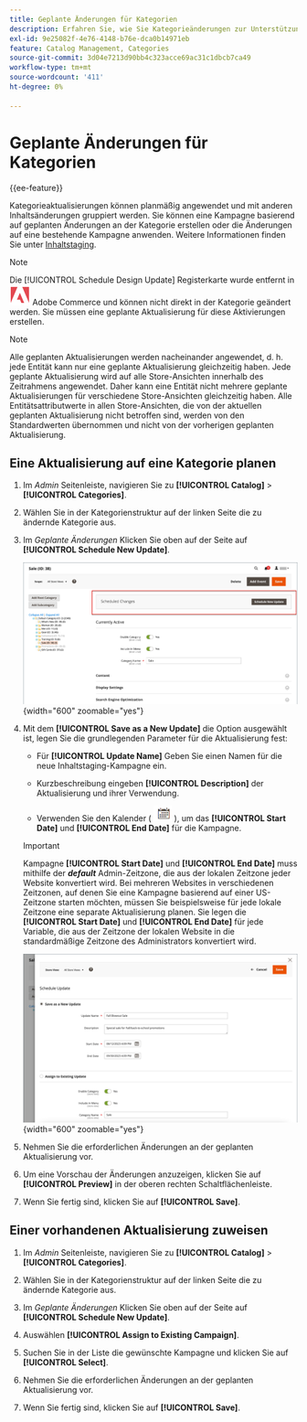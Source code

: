 ```yaml
---
title: Geplante Änderungen für Kategorien
description: Erfahren Sie, wie Sie Kategorieänderungen zur Unterstützung von Marketing-Kampagnen und zum Speichern von Promotions planen.
exl-id: 9e25082f-4e76-4148-b76e-dca0b14971eb
feature: Catalog Management, Categories
source-git-commit: 3d04e7213d90bb4c323acce69ac31c1dbcb7ca49
workflow-type: tm+mt
source-wordcount: '411'
ht-degree: 0%

---
```


# Geplante Änderungen für Kategorien

{{ee-feature}}

Kategorieaktualisierungen können planmäßig angewendet und mit anderen Inhaltsänderungen gruppiert werden. Sie können eine Kampagne basierend auf geplanten Änderungen an der Kategorie erstellen oder die Änderungen auf eine bestehende Kampagne anwenden. Weitere Informationen finden Sie unter [Inhaltstaging](../content-design/content-staging.md).

>[!NOTE]
>
>Die [!UICONTROL Schedule Design Update] Registerkarte wurde entfernt in ![Adobe Commerce](../assets/adobe-logo.svg) Adobe Commerce und können nicht direkt in der Kategorie geändert werden. Sie müssen eine geplante Aktualisierung für diese Aktivierungen erstellen.

>[!NOTE]
>
>Alle geplanten Aktualisierungen werden nacheinander angewendet, d. h. jede Entität kann nur eine geplante Aktualisierung gleichzeitig haben. Jede geplante Aktualisierung wird auf alle Store-Ansichten innerhalb des Zeitrahmens angewendet. Daher kann eine Entität nicht mehrere geplante Aktualisierungen für verschiedene Store-Ansichten gleichzeitig haben. Alle Entitätsattributwerte in allen Store-Ansichten, die von der aktuellen geplanten Aktualisierung nicht betroffen sind, werden von den Standardwerten übernommen und nicht von der vorherigen geplanten Aktualisierung.

## Eine Aktualisierung auf eine Kategorie planen

1. Im _Admin_ Seitenleiste, navigieren Sie zu **[!UICONTROL Catalog]** > **[!UICONTROL Categories]**.

1. Wählen Sie in der Kategorienstruktur auf der linken Seite die zu ändernde Kategorie aus.

1. Im _Geplante Änderungen_ Klicken Sie oben auf der Seite auf **[!UICONTROL Schedule New Update]**.

   ![Geplante Änderungen](./assets/category-scheduled-changes.png){width="600" zoomable="yes"}

1. Mit dem **[!UICONTROL Save as a New Update]** die Option ausgewählt ist, legen Sie die grundlegenden Parameter für die Aktualisierung fest:

   - Für **[!UICONTROL Update Name]** Geben Sie einen Namen für die neue Inhaltstaging-Kampagne ein.

   - Kurzbeschreibung eingeben **[!UICONTROL Description]** der Aktualisierung und ihrer Verwendung.

   - Verwenden Sie den Kalender ( ![Kalendersymbol](../assets/icon-calendar.png) ), um das **[!UICONTROL Start Date]** und **[!UICONTROL End Date]** für die Kampagne.

   >[!IMPORTANT]
   >
   >Kampagne **[!UICONTROL Start Date]** und **[!UICONTROL End Date]** muss mithilfe der **_default_** Admin-Zeitzone, die aus der lokalen Zeitzone jeder Website konvertiert wird. Bei mehreren Websites in verschiedenen Zeitzonen, auf denen Sie eine Kampagne basierend auf einer US-Zeitzone starten möchten, müssen Sie beispielsweise für jede lokale Zeitzone eine separate Aktualisierung planen. Sie legen die **[!UICONTROL Start Date]** und **[!UICONTROL End Date]** für jede Variable, die aus der Zeitzone der lokalen Website in die standardmäßige Zeitzone des Administrators konvertiert wird.

   ![Geplante Änderungen](./assets/category-scheduled-changes-new-update.png){width="600" zoomable="yes"}

1. Nehmen Sie die erforderlichen Änderungen an der geplanten Aktualisierung vor.

1. Um eine Vorschau der Änderungen anzuzeigen, klicken Sie auf **[!UICONTROL Preview]** in der oberen rechten Schaltflächenleiste.

1. Wenn Sie fertig sind, klicken Sie auf **[!UICONTROL Save]**.

## Einer vorhandenen Aktualisierung zuweisen

1. Im _Admin_ Seitenleiste, navigieren Sie zu **[!UICONTROL Catalog]** > **[!UICONTROL Categories]**.

1. Wählen Sie in der Kategorienstruktur auf der linken Seite die zu ändernde Kategorie aus.

1. Im _Geplante Änderungen_ Klicken Sie oben auf der Seite auf **[!UICONTROL Schedule New Update]**.

1. Auswählen **[!UICONTROL Assign to Existing Campaign]**.

1. Suchen Sie in der Liste die gewünschte Kampagne und klicken Sie auf **[!UICONTROL Select]**.

1. Nehmen Sie die erforderlichen Änderungen an der geplanten Aktualisierung vor.

1. Wenn Sie fertig sind, klicken Sie auf **[!UICONTROL Save]**.
